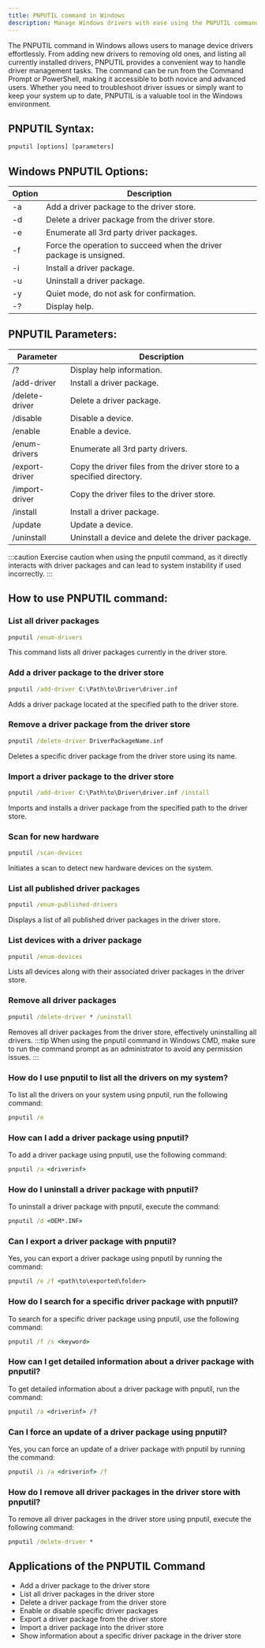 ```yaml
---
title: PNPUTIL command in Windows
description: Manage Windows drivers with ease using the PNPUTIL command. Learn how to add, remove, and list drivers with this powerful tool.
---
```


The PNPUTIL command in Windows allows users to manage device drivers effortlessly. From adding new drivers to removing old ones, and listing all currently installed drivers, PNPUTIL provides a convenient way to handle driver management tasks. The command can be run from the Command Prompt or PowerShell, making it accessible to both novice and advanced users. Whether you need to troubleshoot driver issues or simply want to keep your system up to date, PNPUTIL is a valuable tool in the Windows environment.
## PNPUTIL Syntax:
```cmd
pnputil [options] [parameters]
```

## Windows PNPUTIL Options:
| Option          | Description                            |
|-----------------|----------------------------------------|
| -a              | Add a driver package to the driver store. |
| -d              | Delete a driver package from the driver store. |
| -e              | Enumerate all 3rd party driver packages. |
| -f              | Force the operation to succeed when the driver package is unsigned. |
| -i              | Install a driver package. |
| -u              | Uninstall a driver package. |
| -y              | Quiet mode, do not ask for confirmation. |
| -?              | Display help. |

## PNPUTIL Parameters:
| Parameter       | Description                            |
|-----------------|----------------------------------------|
| /?              | Display help information. |
| /add-driver     | Install a driver package. |
| /delete-driver  | Delete a driver package. |
| /disable        | Disable a device. |
| /enable         | Enable a device. |
| /enum-drivers   | Enumerate all 3rd party drivers. |
| /export-driver  | Copy the driver files from the driver store to a specified directory. |
| /import-driver  | Copy the driver files to the driver store. |
| /install        | Install a driver package. |
| /update         | Update a device. |
| /uninstall      | Uninstall a device and delete the driver package. |

:::caution
Exercise caution when using the pnputil command, as it directly interacts with driver packages and can lead to system instability if used incorrectly.
:::
## How to use PNPUTIL command:
### List all driver packages
```cmd
pnputil /enum-drivers
```
This command lists all driver packages currently in the driver store.

### Add a driver package to the driver store
```cmd
pnputil /add-driver C:\Path\to\Driver\driver.inf
```
Adds a driver package located at the specified path to the driver store.

### Remove a driver package from the driver store
```cmd
pnputil /delete-driver DriverPackageName.inf
```
Deletes a specific driver package from the driver store using its name.

### Import a driver package to the driver store
```cmd
pnputil /add-driver C:\Path\to\Driver\driver.inf /install
```
Imports and installs a driver package from the specified path to the driver store.

### Scan for new hardware
```cmd
pnputil /scan-devices
```
Initiates a scan to detect new hardware devices on the system.

### List all published driver packages
```cmd
pnputil /enum-published-drivers
```
Displays a list of all published driver packages in the driver store.

### List devices with a driver package
```cmd
pnputil /enum-devices
```
Lists all devices along with their associated driver packages in the driver store.

### Remove all driver packages
```cmd
pnputil /delete-driver * /uninstall
```
Removes all driver packages from the driver store, effectively uninstalling all drivers.
:::tip
When using the pnputil command in Windows CMD, make sure to run the command prompt as an administrator to avoid any permission issues.
:::

### How do I use pnputil to list all the drivers on my system?
To list all the drivers on your system using pnputil, run the following command:
```cmd
pnputil /e
```

### How can I add a driver package using pnputil?
To add a driver package using pnputil, use the following command:
```cmd
pnputil /a <driverinf>
```

### How do I uninstall a driver package with pnputil?
To uninstall a driver package with pnputil, execute the command:
```cmd
pnputil /d <OEM*.INF>
```

### Can I export a driver package with pnputil?
Yes, you can export a driver package using pnputil by running the command:
```cmd
pnputil /e /f <path\to\exported\folder>
```

### How do I search for a specific driver package with pnputil?
To search for a specific driver package using pnputil, use the following command:
```cmd
pnputil /f /s <keyword>
```

### How can I get detailed information about a driver package with pnputil?
To get detailed information about a driver package with pnputil, run the command:
```cmd
pnputil /a <driverinf> /?
```

### Can I force an update of a driver package using pnputil?
Yes, you can force an update of a driver package with pnputil by running the command:
```cmd
pnputil /i /a <driverinf> /f
```

### How do I remove all driver packages in the driver store with pnputil?
To remove all driver packages in the driver store using pnputil, execute the following command:
```cmd
pnputil /delete-driver *
```

## Applications of the PNPUTIL Command

- Add a driver package to the driver store
- List all driver packages in the driver store
- Delete a driver package from the driver store
- Enable or disable specific driver packages
- Export a driver package from the driver store
- Import a driver package into the driver store
- Show information about a specific driver package in the driver store